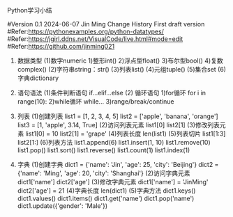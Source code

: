 Python学习小结

#Version 0.1 2024-06-07 Jin Ming Change History First draft version
#Refer:https://pythonexamples.org/python-datatypes/
#Refer:https://jgirl.ddns.net/VisualCode/live.html#mode=edit
#Refer:https://github.com/jinming021



1. 数据类型
    (1)数字numeric
        1)整形int()
        2)浮点型float()
        3)布尔型bool()
        4)复数complex()
    (2)字符串string：str()
    (3)列表list()
    (4)元组tuple()
    (5)集合set
    (6)字典dictionary

2. 语句语法
    (1)条件判断语句
        if...elif...else
    (2) 循环语句
        1)for循环
            for i in range(10):
        2)while循环
            while...
        3)range/break/continue

3. 列表
    (1)创建列表
        list1 = [1, 2, 3, 4, 5]
        list2 = ['apple', 'banana', 'orange']
        list3 = [1, 'apple', 3.14, True]
    (2)访问列表元素
        list1[0]
        list2[1]
    (3)修改列表元素
        list1[0] = 10
        list2[1] = 'grape'
    (4)列表长度
        len(list1)
    (5)列表切片
        list1[1:3]
        list2[1:]
    (6)列表方法
        list1.append(6)
        list1.insert(1, 10)
        list1.remove(10)
        list1.pop()
        list1.sort()
        list1.reverse()
        list1.count(1)
        list1.index(1)

4. 字典
    (1)创建字典
        dict1 = {'name': 'Jin', 'age': 25, 'city': 'Beijing'}
        dict2 = {'name': 'Ming', 'age': 20, 'city': 'Shanghai'}
    (2)访问字典元素
        dict1['name']
        dict2['age']
    (3)修改字典元素
        dict1['name'] = 'JinMing'
        dict2['age'] = 21
    (4)字典长度
        len(dict1)
    (5)字典方法
        dict1.keys()
        dict1.values()
        dict1.items()
        dict1.get('name')
        dict1.pop('name')
        dict1.update({'gender': 'Male'})

